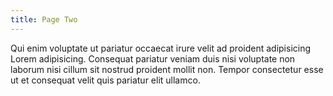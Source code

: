 ```yaml
---
title: Page Two
---
```


Qui enim voluptate ut pariatur occaecat irure velit ad proident adipisicing Lorem adipisicing. Consequat pariatur veniam duis nisi voluptate non laborum nisi cillum sit nostrud proident mollit non. Tempor consectetur esse ut et consequat velit quis pariatur elit ullamco.